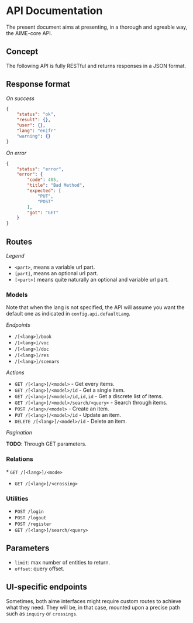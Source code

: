 # API Documentation

The present document aims at presenting, in a thorough and agreable way, the AIME-core API.

## Concept

The following API is fully RESTful and returns responses in a JSON format.

## Response format

*On success*

```json
{
	"status": "ok",
	"result": {},
	"user": {},
	"lang": "en|fr"
	"warning": {}
}
```

*On error*

```json
{
	"status": "error",
	"error": {
		"code": 405,
		"title": "Bad Method",
		"expected": [
			"PUT",
			"POST"
		],
		"got": "GET"
	}
}
```

## Routes

*Legend*

* `<part>`, means a variable url part.
* `[part]`, means an optional url part.
* `[<part>]` means quite naturally an optional and variable url part.

### Models

Note that when the lang is not specified, the API will assume you want the default one as indicated in `config.api.defaultLang`.

*Endpoints*

* `/[<lang>]/book`
* `/[<lang>]/voc`
* `/[<lang>]/doc`
* `/[<lang>]/res`
* `/[<lang>]/scenars`

*Actions*

* `GET /[<lang>]/<model>` - Get every items.
* `GET /[<lang>]/<model>/id` - Get a single item.
* `GET /[<lang>]/<model>/id,id,id` - Get a discrete list of items.
* `GET /[<lang>]/<model>/search/<query>` - Search through items.
* `POST /<lang>/<model>` - Create an item.
* `PUT /[<lang>]/<model>/id` - Update an item.
* `DELETE /[<lang>]/<model>/id` - Delete an item.

*Pagination*

**TODO**: Through GET parameters.

### Relations

* `GET /[<lang>]/<mode>`
* `GET /[<lang>]/<crossing>`

### Utilities

* `POST /login`
* `POST /logout`
* `POST /register`
* `GET /[<lang>]/search/<query>`

## Parameters

* `limit`: max number of entities to return.
* `offset`: query offset.

## UI-specific endpoints

Sometimes, both aime interfaces might require custom routes to achieve what they need. They will be, in that case, mounted upon a precise path such as `inquiry` or `crossings`.
